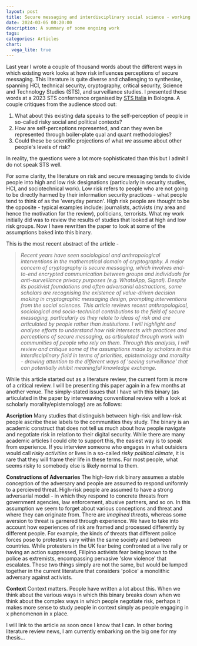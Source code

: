 ```yaml
---
layout: post
title: Secure messaging and interdisciplinary social science - working on a literature review article
date: 2024-03-05 00:20:00
description: A summary of some ongoing work
tags: 
categories: Articles
chart:
  vega_lite: true
---
```


Last year I wrote a couple of thousand words about the different ways in which existing work looks at how risk influences perceptions of secure messaging. This literature is quite diverse and challenging to synthesise, spanning HCI, technical security, cryptography, critical security, Science and Technology Studies (STS), and surveillance studies. I presented these words at a 2023 STS confernence organised by [STS Italia](http://www.stsitalia.org/?lang=en) in Bologna. A couple critiques from the audience stood out:

1. What about this existing data speaks to the self-perception of people in so-called risky social and political contexts? 
2. How are self-perceptions represented, and can they even be represented through boiler-plate qual and quant methodologies? 
3. Could these be scientific projections of what *we* assume about other people's levels of risk? 

In reality, the questions were a lot more sophisticated than this but I admit I do not speak STS well. 

For some clarity, the literature on risk and secure messaging tends to divide people into high and low risk designations (particularly in security studies, HCI, and sociotechnical work). Low risk refers to people who are not going to be directly harmed by their information security practices - what people tend to think of as the 'everyday person'. High risk people are thought to be the opposite - typical examples include: journalists, activists (my area and hence the motivation for the review), politicians, terrorists. What my work initially did was to review the results of studies that looked at high and low risk groups. Now I have rewritten the paper to look at some of the assumptions baked into this binary.

This is the most recent abstract of the article -

>*Recent years have seen sociological and anthropological interventions in the mathematical domain of cryptography. A major concern of cryptography is secure messaging, which involves end-to-end encrypted communication between groups  and individuals for anti-surveillance privacy purposes (e.g. WhatsApp, Signal). Despite its positivist foundations and often adversarial abstractions, some scholars are recognising the existence of value-driven decision making in cryptographic messaging design, prompting interventions from the social sciences. This article reviews recent anthropological, sociological and socio-technical contributions to the field of secure messaging, particularly as they relate to ideas of risk and are articulated by people rather than institutions. I will highlight and analyse efforts to understand how risk intersects with practices and perceptions of secure messaging, as articulated through work with communities of people who rely on them. Through this analysis, I will review and critique some of the assumptions made by scholars in this interdisciplinary field in terms of priorities, epistemology and morality - drawing attention to the different ways of 'seeing surveillance' that can potentially inhibit meaningful knowledge exchange.*

While this article started out as a literature review, the current form is more of a critical review. I will be presenting this paper again in a few months at another venue. The simply-stated issues that I have with this binary (as articulated in the paper by interweaving conventional review with a look at scholarly morality/epistemology) are as follows: 

**Ascription** Many studies that distinguish between high-risk and low-risk people ascribe these labels to the communities they study. The binary is an academic construct that does not tell us much about how people navigate and negotiate risk in relation to their digital security. While there are many academic articles I could cite to support this, the easiest way is to speak from experience. If you interview someone who engages in what outsiders would call *risky activities* or lives in a so-called *risky political climate*, it is rare that they will frame their life in these terms. For most people, what seems risky to somebody else is likely normal to them. 

**Constructions of Adversaries** The high-low risk binary assumes a stable conception of the adversary and people are assumed to respond uniformly to a percieved threat. High-risk people are assumed to have a strong adversarial model - in which they respond to concrete threats from government agencies, law enforcement, abusive partners, and so on. In this assumption we seem to forget about various conceptions and threat and where they can originate from. There are *imagined threats*, whereas some aversion to threat is garnered through experience. We have to take into account how experiences of risk are framed and processed differently by different people. For example, the kinds of threats that different police forces pose to protesters vary within the same society and between countries. While protesters in the UK fear being confronted at a live rally or having an action suppressed, Filipino activists fear being known to the police as extremists, encompassing pervasive 'slow violence' that escalates. These two things simply are not the same, but would be lumped together in the current literature that considers 'police' a monolithic adversary against activists. 

**Context** Context matters. People have written a lot about this. When we think about the various ways in which this binary breaks down when we think about the complex ways in which people negotiate risk, perhaps it makes more sense to study people in context simply as people engaging in x phenomenon in x place. 

I will link to the article as soon once I know that I can. In other boring literature review news, I am currently embarking on the big one for my thesis... 



